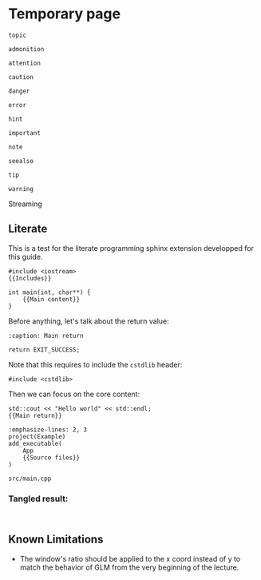 Temporary page
==============

```{topic} youp
topic
```

```{admonition} youp
admonition
```

```{attention}
attention
```

```{caution}
caution
```

```{danger}
danger
```

```{error}
error
```

```{hint}
hint
```

```{important}
important
```

```{note}
note
```

```{seealso}
seealso
```

```{tip}
tip
```

```{warning}
warning
```

Streaming

Literate
--------

This is a test for the literate programming sphinx extension developped for this guide.

```{lit} C++, file: src/main.cpp
#include <iostream>
{{Includes}}

int main(int, char**) {
    {{Main content}}
}
```

Before anything, let's talk about the return value:

```{lit} C++, Main return
:caption: Main return

return EXIT_SUCCESS;
```

Note that this requires to include the `cstdlib` header:

```{lit} Includes
#include <cstdlib>
```

Then we can focus on the core content:

```{lit} Main content
std::cout << "Hello world" << std::endl;
{{Main return}}
```

```{lit} cmake, file: CMakeLists.txt
:emphasize-lines: 2, 3
project(Example)
add_executable(
    App
    {{Source files}}
)
```

```{lit} Source files
src/main.cpp
```

### Tangled result:

```{tangle} file: src/main.cpp
```

```{tangle} file: CMakeLists.txt
```

Known Limitations
-----------------

 - The window's ratio should be applied to the x coord instead of y to match the behavior of GLM from the very beginning of the lecture.
